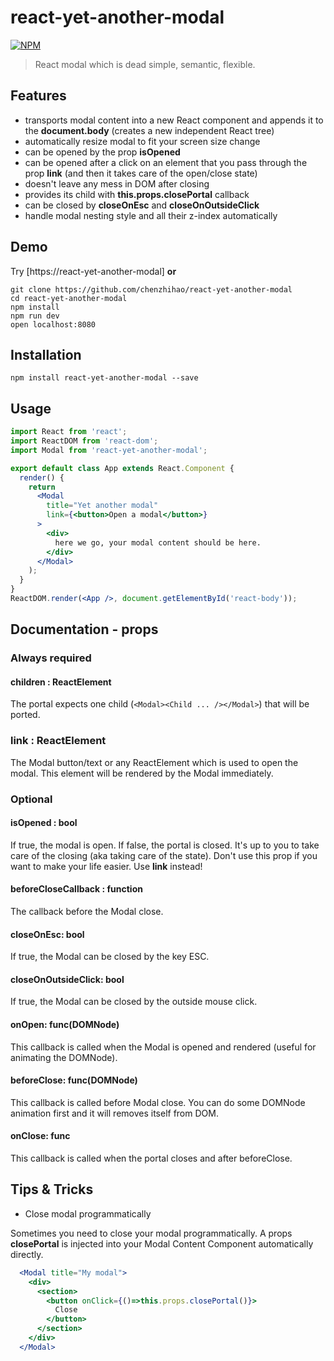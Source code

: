 # react-yet-another-modal
[![NPM](https://nodei.co/npm/react-yet-another-modal.png?downloads=true&downloadRank=true&stars=true)](https://nodei.co/npm/react-yet-another-modal/)

> React modal which is dead simple, semantic, flexible.

## Features

- transports modal content into a new React component and appends it to the **document.body** (creates a new independent React tree)
- automatically resize modal to fit your screen size change
- can be opened by the prop **isOpened**
- can be opened after a click on an element that you pass through the prop **link** (and then it takes care of the open/close state)
- doesn't leave any mess in DOM after closing
- provides its child with **this.props.closePortal** callback
- can be closed by **closeOnEsc** and **closeOnOutsideClick**
- handle modal nesting style and all their z-index automatically

## Demo

Try [https://react-yet-another-modal] **or**

```shell
git clone https://github.com/chenzhihao/react-yet-another-modal
cd react-yet-another-modal
npm install
npm run dev
open localhost:8080
```

## Installation

```shell
npm install react-yet-another-modal --save
```

## Usage
```jsx
import React from 'react';
import ReactDOM from 'react-dom';
import Modal from 'react-yet-another-modal';

export default class App extends React.Component {
  render() {
    return
      <Modal
        title="Yet another modal"
        link={<button>Open a modal</button>}
      >
        <div>
          here we go, your modal content should be here.
        </div>
      </Modal>
    );
  }
}
ReactDOM.render(<App />, document.getElementById('react-body'));
```
## Documentation - props

### Always required

#### children : ReactElement
The portal expects one child (`<Modal><Child ... /></Modal>`) that will be ported.

### link : ReactElement
The Modal button/text or any ReactElement which is used to open the modal. This element will be rendered by the Modal immediately.

### Optional

#### isOpened : bool
If true, the modal is open. If false, the portal is closed. It's up to you to take care of the closing (aka taking care of the state). Don't use this prop if you want to make your life easier. Use **link** instead!

#### beforeCloseCallback : function
The callback before the Modal close.

#### closeOnEsc: bool
If true, the Modal can be closed by the key ESC.

#### closeOnOutsideClick: bool
If true, the Modal can be closed by the outside mouse click.

#### onOpen: func(DOMNode)
This callback is called when the Modal is opened and rendered (useful for animating the DOMNode).

#### beforeClose: func(DOMNode)
This callback is called before Modal close. You can do some DOMNode animation first and it will removes itself from DOM.

#### onClose: func
This callback is called when the portal closes and after beforeClose.


## Tips & Tricks
- Close modal programmatically

Sometimes you need to close your modal programmatically.
A props **closePortal** is injected into your Modal Content Component automatically directly.

```jsx
  <Modal title="My modal">
    <div>
      <section>
        <button onClick={()=>this.props.closePortal()}>
          Close
        </button>
      </section>
    </div>
  </Modal>
```
